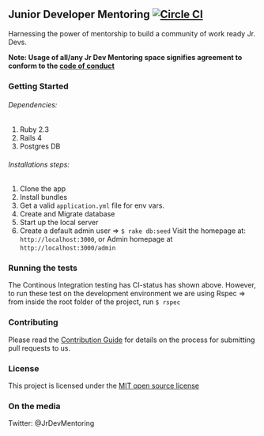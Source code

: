 ## Junior Developer Mentoring [![Circle CI](https://circleci.com/gh/kmcrayton7/jr_dev_mentoring.svg?style=svg&circle-token=5626595a0b63b1dedbee04a8e40883709b91a3cf)](https://circleci.com/gh/kmcrayton7/jr_dev_mentoring) 

Harnessing the power of mentorship to build a community of work ready Jr. Devs.

__Note: Usage of all/any Jr Dev Mentoring space signifies agreement to conform to the [code of conduct](http://bit.ly/2mMILU1)__

### Getting Started

###### Dependencies:

1. Ruby 2.3
2. Rails 4
3. Postgres DB

###### Installations steps:

1. Clone the app
2. Install bundles
3. Get a valid `application.yml` file for env vars.
4. Create and Migrate database
5. Start up the local server
6. Create a default admin user => `$ rake db:seed`
Visit the homepage at: `http://localhost:3000`, or Admin homepage at `http://localhost:3000/admin`

### Running the tests

The Continous Integration testing has CI-status has shown above. However, to run these test on the development environment we are using Rspec => from inside the root folder of the project, run `$ rspec`

### Contributing

Please read the [Contribution Guide](https://github.com/kmcrayton7/jr_dev_mentoring/blob/master/CONTRIBUTING.md) for details on the process for submitting pull requests to us.

### License

This project is licensed under the [MIT open source license](https://opensource.org/licenses/MIT)

### On the media

Twitter: @JrDevMentoring
